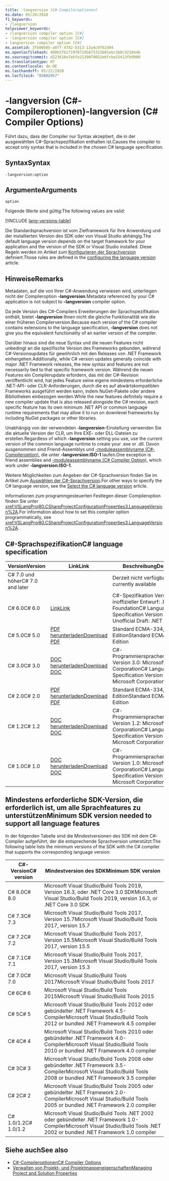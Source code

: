```yaml
---
title: -langversion (C#-Compileroptionen)
ms.date: 05/20/2020
f1_keywords:
- /langversion
helpviewer_keywords:
- /langversion compiler option [C#]
- -langversion compiler option [C#]
- langversion compiler option [C#]
ms.assetid: 3fb00b05-a0ff-4782-b313-13a4c0f62d94
ms.openlocfilehash: 408b2fb1f19f872db675321601ebc1b0c921044b
ms.sourcegitcommit: d223616e7e6fe2139079052e6fcbe25413fb9900
ms.translationtype: HT
ms.contentlocale: de-DE
ms.lasthandoff: 05/22/2020
ms.locfileid: "83802957"
---
```

# <a name="-langversion-c-compiler-options"></a><span data-ttu-id="5c29c-102">-langversion (C#-Compileroptionen)</span><span class="sxs-lookup"><span data-stu-id="5c29c-102">-langversion (C# Compiler Options)</span></span>

<span data-ttu-id="5c29c-103">Führt dazu, dass der Compiler nur Syntax akzeptiert, die in der ausgewählten C#-Sprachspezifikation enthalten ist.</span><span class="sxs-lookup"><span data-stu-id="5c29c-103">Causes the compiler to accept only syntax that is included in the chosen C# language specification.</span></span>

## <a name="syntax"></a><span data-ttu-id="5c29c-104">Syntax</span><span class="sxs-lookup"><span data-stu-id="5c29c-104">Syntax</span></span>

```console
-langversion:option
```

## <a name="arguments"></a><span data-ttu-id="5c29c-105">Argumente</span><span class="sxs-lookup"><span data-stu-id="5c29c-105">Arguments</span></span>

`option`

<span data-ttu-id="5c29c-106">Folgende Werte sind gültig:</span><span class="sxs-lookup"><span data-stu-id="5c29c-106">The following values are valid:</span></span>

[!INCLUDE [lang-versions-table](../includes/langversion-table.md)]

<span data-ttu-id="5c29c-107">Die Standardsprachversion ist vom Zielframework für Ihre Anwendung und der installierten Version des SDK oder von Visual Studio abhängig.</span><span class="sxs-lookup"><span data-stu-id="5c29c-107">The default language version depends on the target framework for your application and the version of the SDK or Visual Studio installed.</span></span> <span data-ttu-id="5c29c-108">Diese Regeln werden im Artikel zum [Konfigurieren der Sprachversion](../configure-language-version.md#defaults) definiert.</span><span class="sxs-lookup"><span data-stu-id="5c29c-108">Those rules are defined in the [configuring the language version](../configure-language-version.md#defaults) article.</span></span>

## <a name="remarks"></a><span data-ttu-id="5c29c-109">Hinweise</span><span class="sxs-lookup"><span data-stu-id="5c29c-109">Remarks</span></span>

<span data-ttu-id="5c29c-110">Metadaten, auf die von Ihrer C#-Anwendung verwiesen wird, unterliegen nicht der Compileroption **-langversion**.</span><span class="sxs-lookup"><span data-stu-id="5c29c-110">Metadata referenced by your C# application is not subject to **-langversion** compiler option.</span></span>

<span data-ttu-id="5c29c-111">Da jede Version des C#-Compilers Erweiterungen der Sprachspezifikation enthält, bietet **-langversion** Ihnen nicht die gleiche Funktionalität wie die einer früheren Compilerversion.</span><span class="sxs-lookup"><span data-stu-id="5c29c-111">Because each version of the C# compiler contains extensions to the language specification, **-langversion** does not give you the equivalent functionality of an earlier version of the compiler.</span></span>

<span data-ttu-id="5c29c-112">Darüber hinaus sind die neue Syntax und die neuen Features nicht unbedingt an die spezifische Version des Frameworks gebunden, während C#-Versionsupdates für gewöhnlich mit den Releases von .NET Framework einhergehen.</span><span class="sxs-lookup"><span data-stu-id="5c29c-112">Additionally, while C# version updates generally coincide with major .NET Framework releases, the new syntax and features are not necessarily tied to that specific framework version.</span></span> <span data-ttu-id="5c29c-113">Während die neuen Features ein Compilerupdate erfordern, das mit der C#-Revision veröffentlicht wird, hat jedes Feature seine eigene mindestens erforderliche .NET-API- oder CLR-Anforderungen, durch die es auf abwärtskompatiblen Frameworks ausgeführt werden kann, indem NuGet-Pakete oder andere Bibliotheken einbezogen werden.</span><span class="sxs-lookup"><span data-stu-id="5c29c-113">While the new features definitely require a new compiler update that is also released alongside the C# revision, each specific feature has its own minimum .NET API or common language runtime requirements that may allow it to run on downlevel frameworks by including NuGet packages or other libraries.</span></span>

<span data-ttu-id="5c29c-114">Unabhängig von der verwendeten **-langversion**-Einstellung verwenden Sie die aktuelle Version der CLR, um Ihre EXE- oder DLL-Dateien zu erstellen.</span><span class="sxs-lookup"><span data-stu-id="5c29c-114">Regardless of which **-langversion** setting you use, use the current version of the common language runtime to create your .exe or .dll.</span></span> <span data-ttu-id="5c29c-115">Davon ausgenommen sind Friend-Assemblys und [-moduleassemblyname (C#-Compileroption)](./moduleassemblyname-compiler-option.md), die unter **-langversion:ISO-1** laufen.</span><span class="sxs-lookup"><span data-stu-id="5c29c-115">One exception is friend assemblies and [-moduleassemblyname (C# Compiler Option)](./moduleassemblyname-compiler-option.md), which work under **-langversion:ISO-1**.</span></span>

<span data-ttu-id="5c29c-116">Weitere Möglichkeiten zum Angeben der C#-Sprachversion finden Sie im Artikel zum [Auswählen der C#-Sprachversion](../configure-language-version.md).</span><span class="sxs-lookup"><span data-stu-id="5c29c-116">For other ways to specify the C# language version, see the [Select the C# language version](../configure-language-version.md) article.</span></span>

<span data-ttu-id="5c29c-117">Informationen zum programmgesteuerten Festlegen dieser Compileroption finden Sie unter <xref:VSLangProj80.CSharpProjectConfigurationProperties3.LanguageVersion%2A>.</span><span class="sxs-lookup"><span data-stu-id="5c29c-117">For information about how to set this compiler option programmatically, see <xref:VSLangProj80.CSharpProjectConfigurationProperties3.LanguageVersion%2A>.</span></span>

## <a name="c-language-specification"></a><span data-ttu-id="5c29c-118">C#-Sprachspezifikation</span><span class="sxs-lookup"><span data-stu-id="5c29c-118">C# language specification</span></span>

| <span data-ttu-id="5c29c-119">Version</span><span class="sxs-lookup"><span data-stu-id="5c29c-119">Version</span></span>          | <span data-ttu-id="5c29c-120">Link</span><span class="sxs-lookup"><span data-stu-id="5c29c-120">Link</span></span>                       | <span data-ttu-id="5c29c-121">Beschreibung</span><span class="sxs-lookup"><span data-stu-id="5c29c-121">Description</span></span>                                                             |
|------------------|----------------------------|-------------------------------------------------------------------------|
| <span data-ttu-id="5c29c-122">C# 7.0 und höher</span><span class="sxs-lookup"><span data-stu-id="5c29c-122">C# 7.0 and later</span></span> |                            | <span data-ttu-id="5c29c-123">Derzeit nicht verfügbar</span><span class="sxs-lookup"><span data-stu-id="5c29c-123">Not currently available</span></span>                                                 |
| <span data-ttu-id="5c29c-124">C# 6.0</span><span class="sxs-lookup"><span data-stu-id="5c29c-124">C# 6.0</span></span>           | <span data-ttu-id="5c29c-125">[Link][csharp-6]</span><span class="sxs-lookup"><span data-stu-id="5c29c-125">[Link][csharp-6]</span></span>           | <span data-ttu-id="5c29c-126">C#-Spezifikation Version 6, inoffizieller Entwurf: .NET Foundation</span><span class="sxs-lookup"><span data-stu-id="5c29c-126">C# Language Specification Version 6 - Unofficial Draft: .NET Foundation</span></span> |
| <span data-ttu-id="5c29c-127">C# 5.0</span><span class="sxs-lookup"><span data-stu-id="5c29c-127">C# 5.0</span></span>           | <span data-ttu-id="5c29c-128">[PDF herunterladen][csharp-5]</span><span class="sxs-lookup"><span data-stu-id="5c29c-128">[Download PDF][csharp-5]</span></span>   | <span data-ttu-id="5c29c-129">Standard ECMA-334, 5. Edition</span><span class="sxs-lookup"><span data-stu-id="5c29c-129">Standard ECMA-334 5th Edition</span></span>                                           |
| <span data-ttu-id="5c29c-130">C# 3.0</span><span class="sxs-lookup"><span data-stu-id="5c29c-130">C# 3.0</span></span>           | <span data-ttu-id="5c29c-131">[DOC herunterladen][csharp-3]</span><span class="sxs-lookup"><span data-stu-id="5c29c-131">[Download DOC][csharp-3]</span></span>   | <span data-ttu-id="5c29c-132">C#-Programmiersprachenspezifikation Version 3.0: Microsoft Corporation</span><span class="sxs-lookup"><span data-stu-id="5c29c-132">C# Language Specification Version 3.0: Microsoft Corporation</span></span>            |
| <span data-ttu-id="5c29c-133">C# 2.0</span><span class="sxs-lookup"><span data-stu-id="5c29c-133">C# 2.0</span></span>           | <span data-ttu-id="5c29c-134">[PDF herunterladen][csharp-2]</span><span class="sxs-lookup"><span data-stu-id="5c29c-134">[Download PDF][csharp-2]</span></span>   | <span data-ttu-id="5c29c-135">Standard ECMA-334, 4. Edition</span><span class="sxs-lookup"><span data-stu-id="5c29c-135">Standard ECMA-334 4th Edition</span></span>                                           |
| <span data-ttu-id="5c29c-136">C# 1.2</span><span class="sxs-lookup"><span data-stu-id="5c29c-136">C# 1.2</span></span>           | <span data-ttu-id="5c29c-137">[DOC herunterladen][csharp-1.2]</span><span class="sxs-lookup"><span data-stu-id="5c29c-137">[Download DOC][csharp-1.2]</span></span> | <span data-ttu-id="5c29c-138">C#-Programmiersprachenspezifikation Version 1.2: Microsoft Corporation</span><span class="sxs-lookup"><span data-stu-id="5c29c-138">C# Language Specification Version 1.2: Microsoft Corporation</span></span>            |
| <span data-ttu-id="5c29c-139">C# 1.0</span><span class="sxs-lookup"><span data-stu-id="5c29c-139">C# 1.0</span></span>           | <span data-ttu-id="5c29c-140">[DOC herunterladen][csharp-1]</span><span class="sxs-lookup"><span data-stu-id="5c29c-140">[Download DOC][csharp-1]</span></span>   | <span data-ttu-id="5c29c-141">C#-Programmiersprachenspezifikation Version 1.0: Microsoft Corporation</span><span class="sxs-lookup"><span data-stu-id="5c29c-141">C# Language Specification Version 1.0: Microsoft Corporation</span></span>            |

[csharp-6]: /dotnet/csharp/language-reference/language-specification/introduction
[csharp-5]: https://www.ecma-international.org/publications/files/ECMA-ST/ECMA-334.pdf
[csharp-3]: https://download.microsoft.com/download/3/8/8/388e7205-bc10-4226-b2a8-75351c669b09/CSharp%20Language%20Specification.doc
[csharp-2]: https://www.ecma-international.org/publications/files/ECMA-ST-ARCH/ECMA-334%204th%20edition%20June%202006.pdf
[csharp-1.2]: https://www.ecma-international.org/publications/files/ECMA-ST-ARCH/ECMA-334%202nd%20edition%20December%202002.pdf
[csharp-1]: https://www.ecma-international.org/publications/files/ECMA-ST-ARCH/ECMA-334%201st%20edition%20December%202001.pdf

## <a name="minimum-sdk-version-needed-to-support-all-language-features"></a><span data-ttu-id="5c29c-142">Mindestens erforderliche SDK-Version, die erforderlich ist, um alle Sprachfeatures zu unterstützen</span><span class="sxs-lookup"><span data-stu-id="5c29c-142">Minimum SDK version needed to support all language features</span></span>

<span data-ttu-id="5c29c-143">In der folgenden Tabelle sind die Mindestversionen des SDK mit dem C#-Compiler aufgeführt, der die entsprechende Sprachversion unterstützt:</span><span class="sxs-lookup"><span data-stu-id="5c29c-143">The following table lists the minimum versions of the SDK with the C# compiler that supports the corresponding language version:</span></span>

| <span data-ttu-id="5c29c-144">C#-Version</span><span class="sxs-lookup"><span data-stu-id="5c29c-144">C# version</span></span> | <span data-ttu-id="5c29c-145">Mindestversion des SDK</span><span class="sxs-lookup"><span data-stu-id="5c29c-145">Minimum SDK version</span></span>                                                                  |
|------------|--------------------------------------------------------------------------------------|
| <span data-ttu-id="5c29c-146">C# 8.0</span><span class="sxs-lookup"><span data-stu-id="5c29c-146">C# 8.0</span></span>     | <span data-ttu-id="5c29c-147">Microsoft Visual Studio/Build Tools 2019, Version 16.3, oder .NET Core 3.0 SDK</span><span class="sxs-lookup"><span data-stu-id="5c29c-147">Microsoft Visual Studio/Build Tools 2019, version 16.3, or .NET Core 3.0 SDK</span></span>         |
| <span data-ttu-id="5c29c-148">C# 7.3</span><span class="sxs-lookup"><span data-stu-id="5c29c-148">C# 7.3</span></span>     | <span data-ttu-id="5c29c-149">Microsoft Visual Studio/Build Tools 2017, Version 15.7</span><span class="sxs-lookup"><span data-stu-id="5c29c-149">Microsoft Visual Studio/Build Tools 2017, version 15.7</span></span>                               |
| <span data-ttu-id="5c29c-150">C# 7.2</span><span class="sxs-lookup"><span data-stu-id="5c29c-150">C# 7.2</span></span>     | <span data-ttu-id="5c29c-151">Microsoft Visual Studio/Build Tools 2017, Version 15.5</span><span class="sxs-lookup"><span data-stu-id="5c29c-151">Microsoft Visual Studio/Build Tools 2017, version 15.5</span></span>                               |
| <span data-ttu-id="5c29c-152">C# 7.1</span><span class="sxs-lookup"><span data-stu-id="5c29c-152">C# 7.1</span></span>     | <span data-ttu-id="5c29c-153">Microsoft Visual Studio/Build Tools 2017, Version 15.3</span><span class="sxs-lookup"><span data-stu-id="5c29c-153">Microsoft Visual Studio/Build Tools 2017, version 15.3</span></span>                               |
| <span data-ttu-id="5c29c-154">C# 7.0</span><span class="sxs-lookup"><span data-stu-id="5c29c-154">C# 7.0</span></span>     | <span data-ttu-id="5c29c-155">Microsoft Visual Studio/Build Tools 2017</span><span class="sxs-lookup"><span data-stu-id="5c29c-155">Microsoft Visual Studio/Build Tools 2017</span></span>                                             |
| <span data-ttu-id="5c29c-156">C# 6</span><span class="sxs-lookup"><span data-stu-id="5c29c-156">C# 6</span></span>       | <span data-ttu-id="5c29c-157">Microsoft Visual Studio/Build Tools 2015</span><span class="sxs-lookup"><span data-stu-id="5c29c-157">Microsoft Visual Studio/Build Tools 2015</span></span>                                             |
| <span data-ttu-id="5c29c-158">C# 5</span><span class="sxs-lookup"><span data-stu-id="5c29c-158">C# 5</span></span>       | <span data-ttu-id="5c29c-159">Microsoft Visual Studio/Build Tools 2012 oder gebündelter .NET Framework 4.5-Compiler</span><span class="sxs-lookup"><span data-stu-id="5c29c-159">Microsoft Visual Studio/Build Tools 2012 or bundled .NET Framework 4.5 compiler</span></span>      |
| <span data-ttu-id="5c29c-160">C# 4</span><span class="sxs-lookup"><span data-stu-id="5c29c-160">C# 4</span></span>       | <span data-ttu-id="5c29c-161">Microsoft Visual Studio/Build Tools 2010 oder gebündelter .NET Framework 4.0-Compiler</span><span class="sxs-lookup"><span data-stu-id="5c29c-161">Microsoft Visual Studio/Build Tools 2010 or bundled .NET Framework 4.0 compiler</span></span>      |
| <span data-ttu-id="5c29c-162">C# 3</span><span class="sxs-lookup"><span data-stu-id="5c29c-162">C# 3</span></span>       | <span data-ttu-id="5c29c-163">Microsoft Visual Studio/Build Tools 2008 oder gebündelter .NET Framework 3.5-Compiler</span><span class="sxs-lookup"><span data-stu-id="5c29c-163">Microsoft Visual Studio/Build Tools 2008 or bundled .NET Framework 3.5 compiler</span></span>      |
| <span data-ttu-id="5c29c-164">C# 2</span><span class="sxs-lookup"><span data-stu-id="5c29c-164">C# 2</span></span>       | <span data-ttu-id="5c29c-165">Microsoft Visual Studio/Build Tools 2005 oder gebündelter .NET Framework 2.0-Compiler</span><span class="sxs-lookup"><span data-stu-id="5c29c-165">Microsoft Visual Studio/Build Tools 2005 or bundled .NET Framework 2.0 compiler</span></span>      |
| <span data-ttu-id="5c29c-166">C# 1.0/1.2</span><span class="sxs-lookup"><span data-stu-id="5c29c-166">C# 1.0/1.2</span></span> | <span data-ttu-id="5c29c-167">Microsoft Visual Studio/Build Tools .NET 2002 oder gebündelter .NET Framework 1.0-Compiler</span><span class="sxs-lookup"><span data-stu-id="5c29c-167">Microsoft Visual Studio/Build Tools .NET 2002 or bundled .NET Framework 1.0 compiler</span></span> |

## <a name="see-also"></a><span data-ttu-id="5c29c-168">Siehe auch</span><span class="sxs-lookup"><span data-stu-id="5c29c-168">See also</span></span>

- [<span data-ttu-id="5c29c-169">C#-Compileroptionen</span><span class="sxs-lookup"><span data-stu-id="5c29c-169">C# Compiler Options</span></span>](index.md)
- [<span data-ttu-id="5c29c-170">Verwalten von Projekt- und Projektmappeneigenschaften</span><span class="sxs-lookup"><span data-stu-id="5c29c-170">Managing Project and Solution Properties</span></span>](/visualstudio/ide/managing-project-and-solution-properties)
